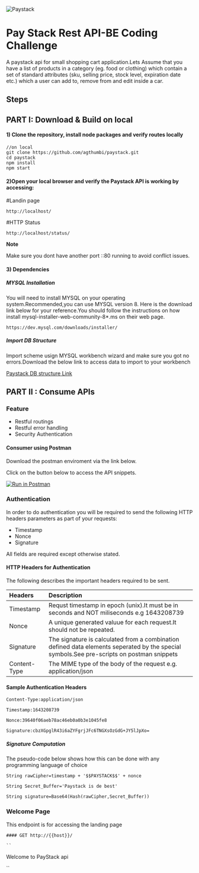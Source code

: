 ![Paystack](https://encrypted-tbn0.gstatic.com/images?q=tbn:ANd9GcTd03xty-NhpM7DTTWLzJHM-1Y_n2Ffmq58OA&usqp=CAU)

# Pay Stack Rest API-BE Coding Challenge
A paystack api for small shopping cart application.Lets Assume that you have a
list of products in a category (eg. food or clothing) which contain a set of
standard attributes (sku, selling price, stock level, expiration date etc.) which a
user can add to, remove from and edit inside a car.

## Steps
   

## PART I: Download & Build on local

#### 1) Clone the repository, install node packages  and verify routes locally

``` 
//on local
git clone https://github.com/agthumbi/paystack.git
cd paystack
npm install
npm start
```

#### 2)Open your local browser and verify the Paystack API is working by accessing: 

#Landin page
```
http://localhost/  

```

#HTTP Status
```
http://localhost/status/

```

**Note**

Make sure you dont have another port ::80 running to avoid conflict issues.

#### 3) Dependencies

##### MYSQL Installation
You will need to install MYSQL on your operating system.Recommended,you can use MYSQL version 8.
Here is the download link below for your reference.You should follow the instructions on how install mysql-installer-web-community-8*.ms
on their web page.

```
https://dev.mysql.com/downloads/installer/

```
##### Import DB Structure
Import scheme usign MYSQL workbench wizard and make sure you got no errors.Download the below link to access data to import to your workbench


 [Paystack DB structure Link](https://github.com/agthumbi/paystack/tree/main/paystack_db_structure)



## PART II : Consume APIs

### Feature

- Restful routings
- Restful error handling
- Security Authentication
    
#### Consumer using Postman

Download the postman enviroment via the link below.

Click on the button below to access the API snippets.

[![Run in Postman](https://run.pstmn.io/button.svg)](https://app.getpostman.com/run-collection/25d69b6291f65c89e675)


### Authentication

In order to do authentication you will be required to send the following HTTP headers parameters as part of your requests:

- Timestamp
- Nonce
- Signature

All fields are required except otherwise stated.

#### HTTP Headers for Authentication

The following describes the important headers required to be sent.

Headers        | Description 
:--------------|:------------------------------------------------------------------------------------------
Timestamp      | Requst timestamp in epoch (unix).It must be in seconds and NOT miliseconds e.g 1643208739               
Nonce          | A unique generated valuue for each request.It should not be repeated.               
Signature      | The signature is calculated from a combination defined data elements seperated by the special symbols.See pre-scripts on postman snippets               
Content-Type   | The MIME type of the body of the request e.g. application/json  

#### Sample Authentication Headers

` Content-Type:application/json `

` Timestamp:1643208739 `

` Nonce:39640f06aeb78ac46eb0a0b3e1045fe8 `

` Signature:cbzXGpglR43i6aZYFgrjJFc6TNGXsOzGdG+JY5lJpXo= ` 


##### Signature Computation

The pseudo-code below shows how this can be done with any programming language of choice

` String rawCipher=timestamp + '$$PAYSTACK$$' + nonce `

` String Secret_Buffer='Paystack is de best' `

` String signature=Base64(Hash(rawCipher,Secret_Buffer)) `


### Welcome Page

This endpoint is for accessing the landing page

```
#### GET http://{{host}}/

``

```
Welcome to PayStack api

``





